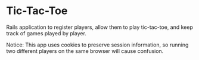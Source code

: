 # Tic-Tac-Toe

Rails application to register players, allow them to play tic-tac-toe, and keep track of games played by player.

Notice: This app uses cookies to preserve session information, so running two different players on the same browser will cause confusion.
